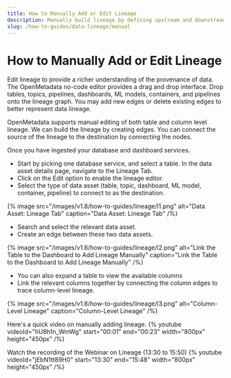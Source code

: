 ```yaml
---
title: How to Manually Add or Edit Lineage
description: Manually build lineage by defining upstream and downstream relationships between datasets and transformations.
slug: /how-to-guides/data-lineage/manual
---
```


# How to Manually Add or Edit Lineage

Edit lineage to provide a richer understanding of the provenance of data. The OpenMetadata no-code editor provides a drag and drop interface. Drop tables, topics, pipelines, dashboards, ML models, containers, and pipelines onto the lineage graph. You may add new edges or delete existing edges to better represent data lineage.

OpenMetadata supports manual editing of both table and column level lineage. We can build the lineage by creating edges. You can connect the source of the lineage to the destination by connecting the nodes.

Once you have ingested your database and dashboard services.
- Start by picking one database service, and select a table. In the data asset details page, navigate to the Lineage Tab.
- Click on the Edit option to enable the lineage editor.
- Select the type of data asset (table, topic, dashboard, ML model, container, pipeline) to connect to as the destination.

{% image
src="/images/v1.8/how-to-guides/lineage/l1.png"
alt="Data Asset: Lineage Tab"
caption="Data Asset: Lineage Tab"
/%}

- Search and select the relevant data asset.
- Create an edge between these two data assets.

{% image
src="/images/v1.8/how-to-guides/lineage/l2.png"
alt="Link the Table to the Dashboard to Add Lineage Manually"
caption="Link the Table to the Dashboard to Add Lineage Manually"
/%}

- You can also expand a table to view the available columns
- Link the relevant columns together by connecting the column edges to trace column-level lineage.

{% image
src="/images/v1.8/how-to-guides/lineage/l3.png"
alt="Column-Level Lineage"
caption="Column-Level Lineage"
/%}

Here's a quick video on manually adding lineage.
{%  youtube videoId="hU8h1n_WmWg" start="00:01" end="00:23" width="800px" height="450px" /%}

Watch the recording of the Webinar on Lineage (13:30 to 15:50)
{%  youtube videoId="jEbN1tt89H0" start="13:30" end="15:48" width="800px" height="450px" /%}